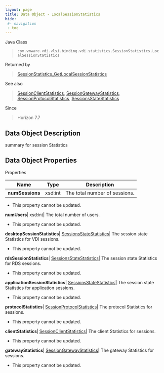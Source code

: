 ```yaml
---
layout: page
title: Data Object - LocalSessionStatistics
hide:
 #- navigation
 - toc
---
```






Java Class  
> `com.vmware.vdi.vlsi.binding.vdi.statistics.SessionStatistics.LocalSessionStatistics`

Returned by  
> [SessionStatistics_GetLocalSessionStatistics](vdi.statistics.SessionStatistics.md#getLocalSessionStatistics)

See also  
> [SessionClientStatistics](vdi.statistics.SessionStatistics.SessionClientStatistics.md), [SessionGatewayStatistics](vdi.statistics.SessionStatistics.SessionGatewayStatistics.md), [SessionProtocolStatistics](vdi.statistics.SessionStatistics.SessionProtocolStatistics.md), [SessionsStateStatistics](vdi.statistics.SessionStatistics.SessionStateStatistics.md)

Since  
> Horizon 7.7


## Data Object Description 

summary for session Statistics 

## Data Object Properties

Properties

Name |  Type |  Description   
---|---|---  
**numSessions**|  xsd:int|  The total number of sessions.   


* This property cannot be updated.

  
**numUsers**|  xsd:int|  The total number of users.   


* This property cannot be updated.

  
**desktopSessionStatistics**| [SessionsStateStatistics](vdi.statistics.SessionStatistics.SessionStateStatistics.md)|  The session state Statistics for VDI sessions.   


* This property cannot be updated.

  
**rdsSessionStatistics**| [SessionsStateStatistics](vdi.statistics.SessionStatistics.SessionStateStatistics.md)|  The session state Statistics for RDS sessions.   


* This property cannot be updated.

  
**applicationSessionStatistics**| [SessionsStateStatistics](vdi.statistics.SessionStatistics.SessionStateStatistics.md)|  The session state Statistics for application sessions.   


* This property cannot be updated.

  
**protocolStatistics**| [SessionProtocolStatistics](vdi.statistics.SessionStatistics.SessionProtocolStatistics.md)|  The protocol Statistics for sessions.   


* This property cannot be updated.

  
**clientStatistics**| [SessionClientStatistics](vdi.statistics.SessionStatistics.SessionClientStatistics.md)|  The client Statistics for sessions.   


* This property cannot be updated.

  
**gatewayStatistics**| [SessionGatewayStatistics](vdi.statistics.SessionStatistics.SessionGatewayStatistics.md)|  The gateway Statistics for sessions.   


* This property cannot be updated.

  
  
  
  
  
  
